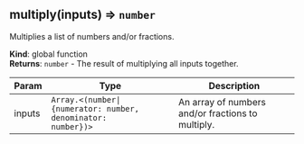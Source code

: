<a name="multiply"></a>

## multiply(inputs) ⇒ <code>number</code>
Multiplies a list of numbers and/or fractions.

**Kind**: global function  
**Returns**: <code>number</code> - The result of multiplying all inputs together.  

| Param | Type | Description |
| --- | --- | --- |
| inputs | <code>Array.&lt;(number\|{numerator: number, denominator: number})&gt;</code> | An array of numbers and/or fractions to multiply. |

